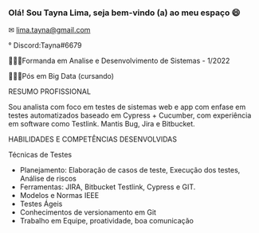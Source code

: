 ### Olá! Sou Tayna Lima, seja bem-vindo (a) ao meu espaço 😄 

✉ lima.tayna@gmail.com

° Discord:Tayna#6679

👩🏼‍🎓Formanda em Analise e Desenvolvimento de Sistemas - 1/2022

👩🏼‍🎓Pós em Big Data (cursando)


RESUMO PROFISSIONAL

Sou analista com foco em testes de sistemas web e app com enfase em testes automatizados baseado em Cypress + Cucumber, com experiência em software como Testlink. Mantis Bug, Jira e Bitbucket.


HABILIDADES E COMPETÊNCIAS DESENVOLVIDAS

Técnicas de Testes 
- Planejamento: Elaboração de casos de teste, Execução dos testes, Análise de riscos
- Ferramentas: JIRA, Bitbucket Testlink, Cypress e GIT.
- Modelos e Normas IEEE
- Testes Ágeis
- Conhecimentos de versionamento em Git
- Trabalho em Equipe, proatividade, boa comunicação


<!--
